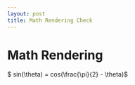 ```yaml
---
layout: post
title: Math Rendering Check
---
```


# Math Rendering

$ sin(\theta) = cos(\frac{\pi}{2} - \theta)$

